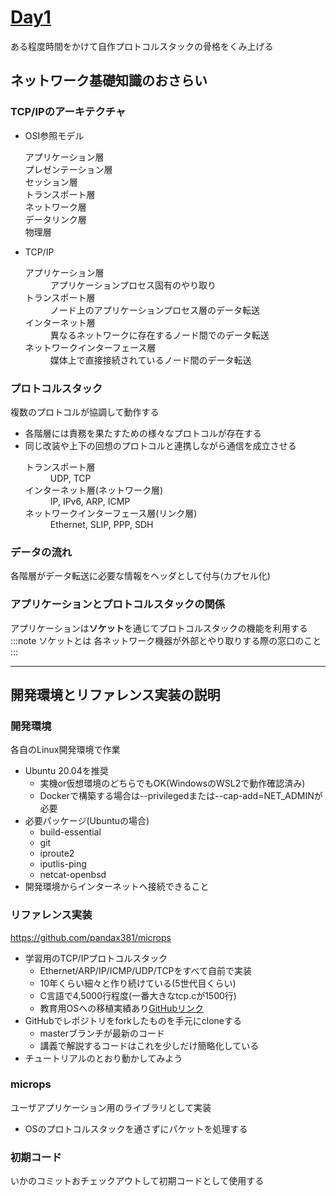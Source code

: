 # [Day1](https://docs.google.com/presentation/d/1wxo2_gneaRD5I1vNLjqiFinhNKioBZxgDkdt4YNxPH8/edit#slide=id.gd328c3072b_0_1727)
ある程度時間をかけて自作プロトコルスタックの骨格をくみ上げる
## ネットワーク基礎知識のおさらい
### TCP/IPのアーキテクチャ
* OSI参照モデル
    <dl>
        <dt>アプリケーション層</dt>
        <dt>プレゼンテーション層</dt>
        <dt>セッション層</dt>
        <dt>トランスポート層</dt>
        <dt>ネットワーク層</dt>
        <dt>データリンク層</dt>
        <dt>物理層</dt>
    </dl>

* TCP/IP
    <dl>
        <dt>アプリケーション層</dt>
        <dd>アプリケーションプロセス固有のやり取り</dd>
        <dt>トランスポート層</dt>
        <dd>ノード上のアプリケーションプロセス層のデータ転送</dd>
        <dt>インターネット層</dt>
        <dd>異なるネットワークに存在するノード間でのデータ転送</dd>
        <dt>ネットワークインターフェース層</dt>
        <dd>媒体上で直接接続されているノード間のデータ転送</dd>
    </dl>

### プロトコルスタック
複数のプロトコルが協調して動作する
* 各階層には責務を果たすための様々なプロトコルが存在する
* 同じ改装や上下の回想のプロトコルと連携しながら通信を成立させる
    <dl>
        <dt>トランスポート層</dt>
        <dd>UDP, TCP</dd>
        <dt>インターネット層(ネットワーク層)</dt>
        <dd>IP, IPv6, ARP, ICMP</dd>
        <dt>ネットワークインターフェース層(リンク層)</dt>
        <dd>Ethernet, SLIP, PPP, SDH</dd>
    </dl>

### データの流れ
各階層がデータ転送に必要な情報をヘッダとして付与(カプセル化)

### アプリケーションとプロトコルスタックの関係
アプリケーションは**ソケット**を通じてプロトコルスタックの機能を利用する
:::note
ソケットとは
各ネットワーク機器が外部とやり取りする際の窓口のこと
:::

- - -

## 開発環境とリファレンス実装の説明
### 開発環境
各自のLinux開発環境で作業
* Ubuntu 20.04を推奨
    * 実機or仮想環境のどちらでもOK(WindowsのWSL2で動作確認済み)
    * Dockerで構築する場合は--privilegedまたは--cap-add=NET_ADMINが必要
* 必要パッケージ(Ubuntuの場合)
    * build-essential
    * git
    * iproute2
    * iputlis-ping
    * netcat-openbsd
* 開発環境からインターネットへ接続できること

### リファレンス実装

https://github.com/pandax381/microps

* 学習用のTCP/IPプロトコルスタック
    * Ethernet/ARP/IP/ICMP/UDP/TCPをすべて自前で実装
    * 10年くらい細々と作り続けている(5世代目くらい)
    * C言語で4,5000行程度(一番大きなtcp.cが1500行)
    * 教育用OSへの移植実績あり[GitHubリンク](https://github.com/pandax381/mikanos-net)
* GitHubでレポジトリをforkしたものを手元にcloneする
    * masterブランチが最新のコード
    * 講義で解説するコードはこれを少しだけ簡略化している
* チュートリアルのとおり動かしてみよう

### microps
ユーザアプリケーション用のライブラリとして実装
* OSのプロトコルスタックを通さずにパケットを処理する

### 初期コード
いかのコミットおチェックアウトして初期コードとして使用する
